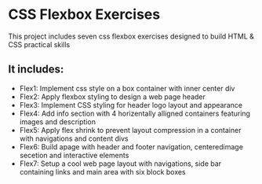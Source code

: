 # CSS Flexbox Exercises
This project includes seven css flexbox exercises designed to build HTML & CSS practical skills
## It includes:
- Flex1: Implement css style on a box container with inner center div
- Flex2: Apply flexbox styling to design a web page header
- Flex3: Implement CSS styling for header logo layout and appearance
- Flex4: Add info section with 4 horizentally alligned containers featuring images and description
- Flex5: Apply flex shrink to prevent layout compression in a container with navigations and content divs
- Flex6: Build apage with header and footer navigation, centeredimage secetion and interactive elements 
- Flex7: Setup a cool web page layout with navigations, side bar containing links and main area with six block boxes
